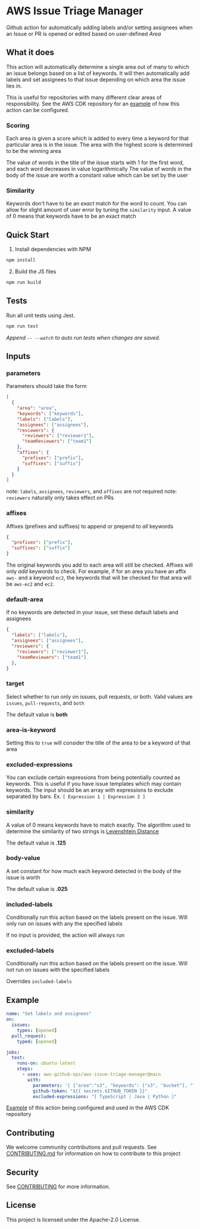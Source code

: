 # AWS Issue Triage Manager

Github action for automatically adding labels and/or setting assignees when an Issue or PR is opened or edited based on user-defined _Area_

## What it does

This action will automatically determine a single area out of many to which an issue belongs based on a list of keywords. It will then automatically add labels and set assignees to that issue depending on which area the issue lies in.

This is useful for repositories with many different clear areas of responsibility. See the AWS CDK repository for an [example](https://github.com/aws/aws-cdk/blob/master/.github/workflows/issue-label-assign.yml) of how this action can be configured.

### Scoring

Each area is given a score which is added to every time a keyword for that particular area is in the issue. The area with the highest score is determined to be the winning area

The value of words in the title of the issue starts with 1 for the first word, and each word decreases in value logarithmically
The value of words in the body of the issue are worth a constant value which can be set by the user

### Similarity

Keywords don't have to be an _exact_ match for the word to count. You can allow for slight amount of user error by tuning the `similarity` input. A value of 0 means that keywords have to be an exact match

## Quick Start

1. Install dependencies with NPM

```sh
npm install
```

2. Build the JS files

```sh
npm run build
```

## Tests

Run all unit tests using Jest.

```sh
npm run test
```

_Append `-- --watch` to auto run tests when changes are saved._

## Inputs

### parameters
Parameters should take the form
```json
[
  {
    "area": "area",
    "keywords": ["keywords"],
    "labels": ["labels"],
    "assignees": ["assignees"],
    "reviewers": {
      "reviewers": ["reviewer1"],
      "teamReviewers": ["team1"]
    },
    "affixes": {
      "prefixes": ["prefix"],
      "suffixes": ["suffix"]
    }
  }
]
```

note: `labels`, `assignees`, `reviewers`, and `affixes` are not required
note: `reviewers` naturally only takes effect on PRs

### affixes
Affixes (prefixes and suffixes) to append or prepend to _all_ keywords
```json
{
  "prefixes": ["prefix"],
  "suffixes": ["suffix"]
}
```

The original keywords you add to each area will still be checked. Affixes will only *add* keywords to check.
For example, if for an area you have an affix `aws-` and a keyword `ec2`, the keywords that will be checked for that area will be `aws-ec2` and `ec2`.

### default-area
If no keywords are detected in your issue, set these default labels and assignees
```json
{
  "labels": ["labels"],
  "assignees": ["assignees"],
  "reviewers": {
    "reviewers": ["reviewer1"],
    "teamReviewers": ["team1"]
  },
}
```

### target
Select whether to run only on issues, pull requests, or both. Valid values are `issues`, `pull-requests`, and `both`

The default value is **both**

### area-is-keyword
Setting this to `true` will consider the title of the area to be a keyword of that area

### excluded-expressions

You can exclude certain expressions from being potentially counted as keywords. This is useful if you have issue templates which may contain keywords.
The input should be an array with expressions to exclude separated by bars. Ex. `[ Expression 1 | Expression 2 ]`

### similarity
A value of 0 means keywords have to match exactly. The algorithm used to determine the similarity of two strings is [Levenshtein Distance](https://en.wikipedia.org/wiki/Levenshtein_distance)

The default value is **.125**

### body-value
A set constant for how much each keyword detected in the body of the issue is worth

The default value is **.025**

### included-labels
Conditionally run this action based on the labels present on the issue. Will only run on issues with any the specified labels

If no input is provided, the action will always run

### excluded-labels
Conditionally run this action based on the labels present on the issue. Will not run on issues with the specified labels

Overrides `included-labels`

## Example

```yaml
name: "Set labels and assignees"
on:
  issues:
    types: [opened]
  pull_request:
    typed: [opened]

jobs:
  test:
    runs-on: ubuntu-latest
    steps:
      - uses: aws-github-ops/aws-issue-triage-manager@main
        with:
          parameters: '[ {"area":"s3", "keywords": ["s3", "bucket"], "labels": ["s3"], "assignees": ["s3Dev"]}, {"area": "ec2", "keywords": ["ec2", "instance"], "labels": ["ec2"], "assignees": ["ec2Dev"]}]'
          github-token: "${{ secrets.GITHUB_TOKEN }}"
          excluded-expressions: "[ TypeScript | Java | Python ]"
```

[Example](https://github.com/aws/aws-cdk/blob/master/.github/workflows/issue-label-assign.yml) of this action being configured and used in the AWS CDK repository


## Contributing

We welcome community contributions and pull requests. See [CONTRIBUTING.md](./CONTRIBUTING.md) for information on how to contribute to this project

## Security

See [CONTRIBUTING](CONTRIBUTING.md#security-issue-notifications) for more information.

## License

This project is licensed under the Apache-2.0 License.
